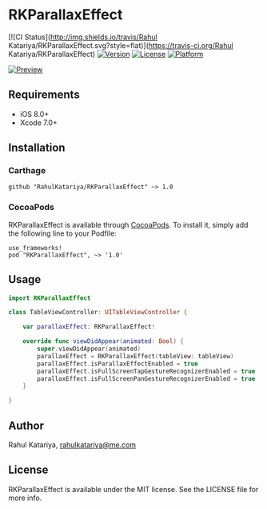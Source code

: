 # RKParallaxEffect

[![CI Status](http://img.shields.io/travis/Rahul Katariya/RKParallaxEffect.svg?style=flat)](https://travis-ci.org/Rahul Katariya/RKParallaxEffect)
[![Version](https://img.shields.io/cocoapods/v/RKParallaxEffect.svg?style=flat)](http://cocoadocs.org/docsets/RKParallaxEffect)
[![License](https://img.shields.io/cocoapods/l/RKParallaxEffect.svg?style=flat)](http://cocoadocs.org/docsets/RKParallaxEffect)
[![Platform](https://img.shields.io/cocoapods/p/RKParallaxEffect.svg?style=flat)](http://cocoadocs.org/docsets/RKParallaxEffect)

[![Preview](https://raw.githubusercontent.com/RahulKatariya/RKParallaxEffect/master/RKParallaxEffect.gif)](http://RahulKatariya.github.io/RKParallaxEffect)

## Requirements

* iOS 8.0+
* Xcode 7.0+

## Installation

### Carthage

    github "RahulKatariya/RKParallaxEffect" ~> 1.0

### CocoaPods

RKParallaxEffect is available through [CocoaPods](http://cocoapods.org). To install
it, simply add the following line to your Podfile:

    use_frameworks!
    pod "RKParallaxEffect", ~> '1.0'


## Usage
```swift
import RKParallaxEffect

class TableViewController: UITableViewController {

    var parallaxEffect: RKParallaxEffect!

    override func viewDidAppear(animated: Bool) {
        super.viewDidAppear(animated)
        parallaxEffect = RKParallaxEffect(tableView: tableView)
        parallaxEffect.isParallaxEffectEnabled = true
        parallaxEffect.isFullScreenTapGestureRecognizerEnabled = true
        parallaxEffect.isFullScreenPanGestureRecognizerEnabled = true
    }

}

```

## Author

Rahul Katariya, rahulkatariya@me.com

## License

RKParallaxEffect is available under the MIT license. See the LICENSE file for more info.
